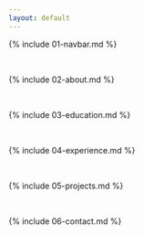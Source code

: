 ```yaml
---
layout: default
---
```


{% include 01-navbar.md %}

<br>

{% include 02-about.md %}

<br>

{% include 03-education.md %}

<br>

{% include 04-experience.md %}

<br>

{% include 05-projects.md %}

<br>

{% include 06-contact.md %}
